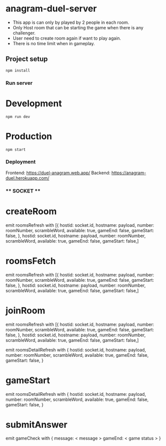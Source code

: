 # anagram-duel-server

- This app is can only by played by 2 people in each room.
- Only Host room that can be starting the game when there is any challenger.
- User need to create room again if want to play again.
- There is no time limit when in gameplay.

## Project setup

```
npm install
```

### Run server

# Development

```
npm run dev
```

# Production

```
npm start
```

### Deployment

Frontend: https://duel-anagram.web.app/
Backend: https://anagram-duel.herokuapp.com/

### ** SOCKET **

# createRoom

emit roomsRefresh with [{
hostid: socket.id,
hostname: payload,
number: roomNumber,
scrambleWord,
available: true,
gameEnd: false,
gameStart: false,
}, hostid: socket.id,
hostname: payload,
number: roomNumber,
scrambleWord,
available: true,
gameEnd: false,
gameStart: false,]

# roomsFetch

emit roomsRefresh with [{
hostid: socket.id,
hostname: payload,
number: roomNumber,
scrambleWord,
available: true,
gameEnd: false,
gameStart: false,
}, hostid: socket.id,
hostname: payload,
number: roomNumber,
scrambleWord,
available: true,
gameEnd: false,
gameStart: false,]

# joinRoom

emit roomsRefresh with [{
hostid: socket.id,
hostname: payload,
number: roomNumber,
scrambleWord,
available: true,
gameEnd: false,
gameStart: false,
}, hostid: socket.id,
hostname: payload,
number: roomNumber,
scrambleWord,
available: true,
gameEnd: false,
gameStart: false,]

emit roomsDetailRefresh with {
hostid: socket.id,
hostname: payload,
number: roomNumber,
scrambleWord,
available: true,
gameEnd: false,
gameStart: false,
}

# gameStart

emit roomsDetailRefresh with {
hostid: socket.id,
hostname: payload,
number: roomNumber,
scrambleWord,
available: true,
gameEnd: false,
gameStart: false,
}

# submitAnswer

emit gameCheck with {
message: < message >
gameEnd: < game status >
}
